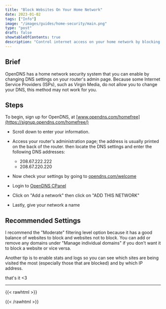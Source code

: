 ```yaml
---
title: "Block Websites On Your Home Network"
date: 2023-01-02
tags: ["Info"]
image: "/images/guides/home-security/main.png"
type: "post"
draft: false
showtableOfContents: true
description: "Control internet access on your home network by blocking websites. Follow our guide to set up website blocking and manage your family's online activity"
---
```


## Brief 
OpenDNS has a home network security system that you can enable by changing DNS settings on your router's admin page. Because some Internet Service Providers (ISPs), such as Virgin Media, do not allow you to change your DNS, this method may not work for you.

## Steps
To begin, sign up for OpenDNS, at [www.opendns.com/homefree](https://signup.opendns.com/homefree/)

- Scroll down to enter your information.
- Access your router's administration page; the address is usually printed on the back of the router. then locate the DNS settings and enter the following DNS addresses:

    - 208.67.222.222
    - 208.67.220.220

- Now check your settings by going to [opendns.com/welcome](https://welcome.opendns.com/)
- Login to [OpenDNS CPanel](https://login.opendns.com/)
- Click on "Add a network" then click on "ADD THIS NETWORK" 
- Lastly, give your network a name

## Recommended Settings
I recommend the "Moderate" filtering level option because it has a good balance of websites to block and websites not to block. You can add or remove any domains under "Manage individual domains" if you don't want it to block a website or vice versa.

Another tip is to enable stats and logs so you can see which sites are being visited the most (especially those that are blocked) and by which IP address.

that's it <3

---

{{< rawhtml >}} 
<script src="https://utteranc.es/client.js"
        repo="mansoorbarri/website"
        issue-term="title"
        theme="github-dark"
        crossorigin="anonymous"
        async>
</script>
{{< /rawhtml >}}